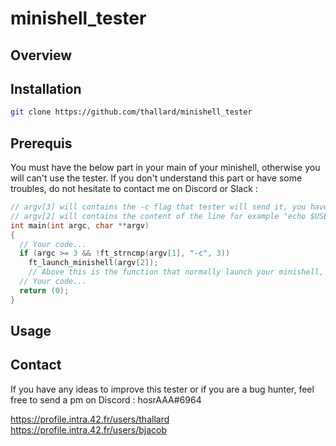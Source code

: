 # minishell_tester

## Overview


## Installation

```bash
git clone https://github.com/thallard/minishell_tester
```

## Prerequis 
You must have the below part in your main of your minishell, otherwise you will can't use the tester.
If you don't understand this part or have some troubles, do not hesitate to contact me on Discord or Slack : 
```cpp
// argv[3] will contains the -c flag that tester will send it, you have to check it
// argv[2] will contains the content of the line for example "echo $USER ; ls -la" 
int main(int argc, char **argv)
{
  // Your code...
  if (argc >= 3 && !ft_strncmp(argv[1], "-c", 3))
    ft_launch_minishell(argv[2]);
    // Above this is the function that normally launch your minishell, instead of reading line with a get_next_line or a read on fd 0, you just have to get the argv[2] content and execute it.
  // Your code...
  return (0);
}
```

## Usage


## Contact
If you have any ideas to improve this tester or if you are a bug hunter, feel free to send a pm on Discord : hosrAAA#6964

https://profile.intra.42.fr/users/thallard
https://profile.intra.42.fr/users/bjacob
